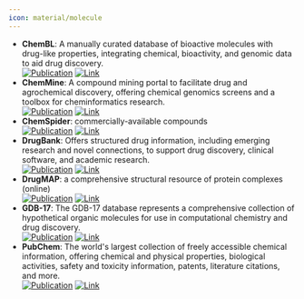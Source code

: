 ```yaml
---
icon: material/molecule
---
```


- **ChemBL**: A manually curated database of bioactive molecules with drug-like properties, integrating chemical, bioactivity, and genomic data to aid drug discovery.  
	[![Publication](https://img.shields.io/badge/Publication-Citations:3056-blue?style=for-the-badge&logo=bookstack)](https://doi.org/10.1093/nar/gkr777) [![Link](https://img.shields.io/badge/Link-online-brightgreen?style=for-the-badge&logo=cachet&logoColor=65FF8F)](https://www.ebi.ac.uk/chembl/) 
- **ChemMine**: A compound mining portal to facilitate drug and agrochemical discovery, offering chemical genomics screens and a toolbox for cheminformatics research.  
	[![Publication](https://img.shields.io/badge/Publication-Citations:51-blue?style=for-the-badge&logo=bookstack)](https://doi.org/10.1104/pp.105.062687) [![Link](https://img.shields.io/badge/Link-online-brightgreen?style=for-the-badge&logo=cachet&logoColor=65FF8F)](http://chemminedb.ucr.edu/) 
- **ChemSpider**: commercially-available compounds  
	[![Publication](https://img.shields.io/badge/Publication-Citations:864-blue?style=for-the-badge&logo=bookstack)](https://doi.org/10.1021/ed100697w) [![Link](https://img.shields.io/badge/Link-online-brightgreen?style=for-the-badge&logo=cachet&logoColor=65FF8F)](http://www.chemspider.com/) 
- **DrugBank**: Offers structured drug information, including emerging research and novel connections, to support drug discovery, clinical software, and academic research.  
	[![Publication](https://img.shields.io/badge/Publication-Citations:2156-blue?style=for-the-badge&logo=bookstack)](https://doi.org/10.1093%2Fnar%2Fgkm958) [![Link](https://img.shields.io/badge/Link-offline-red?style=for-the-badge&logo=xamarin&logoColor=red)](https://go.drugbank.com/) 
- **DrugMAP**: a comprehensive structural resource of protein complexes (online)  
	[![Publication](https://img.shields.io/badge/Publication-Citations:66-blue?style=for-the-badge&logo=bookstack)](https://doi.org/10.1093/nar/gkac813) [![Link](https://img.shields.io/badge/Link-online-brightgreen?style=for-the-badge&logo=cachet&logoColor=65FF8F)](https://idrblab.org/drugmap/) 
- **GDB-17**: The GDB-17 database represents a comprehensive collection of hypothetical organic molecules for use in computational chemistry and drug discovery.  
	[![Publication](https://img.shields.io/badge/Publication-Citations:981-blue?style=for-the-badge&logo=bookstack)](https://doi.org/10.1021/ci300415d) [![Link](https://img.shields.io/badge/Link-online-brightgreen?style=for-the-badge&logo=cachet&logoColor=65FF8F)](https://gdb.unibe.ch/downloads/) 
- **PubChem**: The world's largest collection of freely accessible chemical information, offering chemical and physical properties, biological activities, safety and toxicity information, patents, literature citations, and more.  
	[![Publication](https://img.shields.io/badge/Publication-Citations:1381-blue?style=for-the-badge&logo=bookstack)](https://doi.org/10.1093/nar/gkac956) [![Link](https://img.shields.io/badge/Link-online-brightgreen?style=for-the-badge&logo=cachet&logoColor=65FF8F)](https://pubchem.ncbi.nlm.nih.gov/) 
